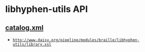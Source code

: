 # libhyphen-utils API

## <a href="resources/META-INF/catalog.xml" class="source">catalog.xml</a>

- <a href="resources/xml/library.xsl" class="apidoc">`http://www.daisy.org/pipeline/modules/braille/libhyphen-utils/library.xsl`</a>


<link rev="dp2:doc" href="./"/>
<link rel="rdf:type" href="http://www.daisy.org/ns/pipeline/apidoc"/>
